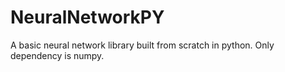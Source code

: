 # NeuralNetworkPY
A basic neural network library built from scratch in python. Only dependency is numpy.
